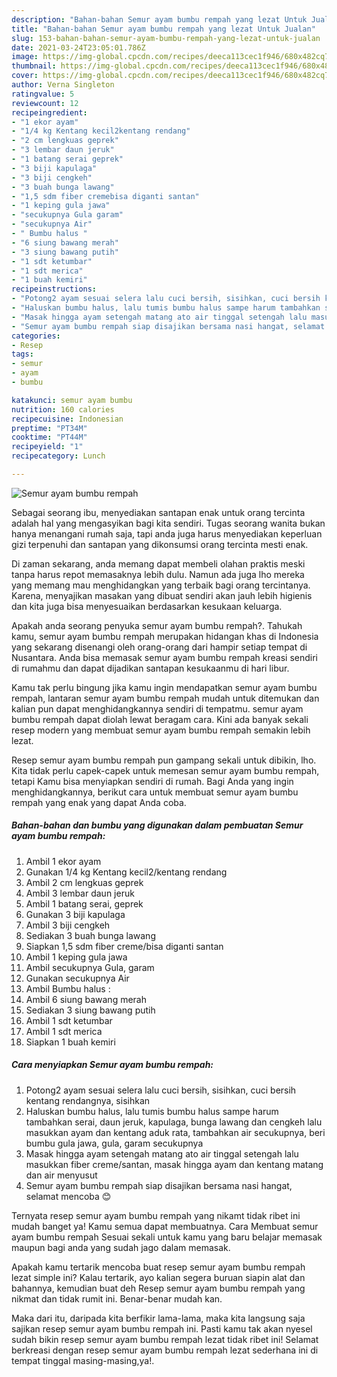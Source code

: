 ```yaml
---
description: "Bahan-bahan Semur ayam bumbu rempah yang lezat Untuk Jualan"
title: "Bahan-bahan Semur ayam bumbu rempah yang lezat Untuk Jualan"
slug: 153-bahan-bahan-semur-ayam-bumbu-rempah-yang-lezat-untuk-jualan
date: 2021-03-24T23:05:01.786Z
image: https://img-global.cpcdn.com/recipes/deeca113cec1f946/680x482cq70/semur-ayam-bumbu-rempah-foto-resep-utama.jpg
thumbnail: https://img-global.cpcdn.com/recipes/deeca113cec1f946/680x482cq70/semur-ayam-bumbu-rempah-foto-resep-utama.jpg
cover: https://img-global.cpcdn.com/recipes/deeca113cec1f946/680x482cq70/semur-ayam-bumbu-rempah-foto-resep-utama.jpg
author: Verna Singleton
ratingvalue: 5
reviewcount: 12
recipeingredient:
- "1 ekor ayam"
- "1/4 kg Kentang kecil2kentang rendang"
- "2 cm lengkuas geprek"
- "3 lembar daun jeruk"
- "1 batang serai geprek"
- "3 biji kapulaga"
- "3 biji cengkeh"
- "3 buah bunga lawang"
- "1,5 sdm fiber cremebisa diganti santan"
- "1 keping gula jawa"
- "secukupnya Gula garam"
- "secukupnya Air"
- " Bumbu halus "
- "6 siung bawang merah"
- "3 siung bawang putih"
- "1 sdt ketumbar"
- "1 sdt merica"
- "1 buah kemiri"
recipeinstructions:
- "Potong2 ayam sesuai selera lalu cuci bersih, sisihkan, cuci bersih kentang rendangnya, sisihkan"
- "Haluskan bumbu halus, lalu tumis bumbu halus sampe harum tambahkan serai, daun jeruk, kapulaga, bunga lawang dan cengkeh lalu masukkan ayam dan kentang aduk rata, tambahkan air secukupnya, beri bumbu gula jawa, gula, garam secukupnya"
- "Masak hingga ayam setengah matang ato air tinggal setengah lalu masukkan fiber creme/santan, masak hingga ayam dan kentang matang dan air menyusut"
- "Semur ayam bumbu rempah siap disajikan bersama nasi hangat, selamat mencoba 😊"
categories:
- Resep
tags:
- semur
- ayam
- bumbu

katakunci: semur ayam bumbu 
nutrition: 160 calories
recipecuisine: Indonesian
preptime: "PT34M"
cooktime: "PT44M"
recipeyield: "1"
recipecategory: Lunch

---
```



![Semur ayam bumbu rempah](https://img-global.cpcdn.com/recipes/deeca113cec1f946/680x482cq70/semur-ayam-bumbu-rempah-foto-resep-utama.jpg)

Sebagai seorang ibu, menyediakan santapan enak untuk orang tercinta adalah hal yang mengasyikan bagi kita sendiri. Tugas seorang  wanita bukan hanya menangani rumah saja, tapi anda juga harus menyediakan keperluan gizi terpenuhi dan santapan yang dikonsumsi orang tercinta mesti enak.

Di zaman  sekarang, anda memang dapat membeli olahan praktis meski tanpa harus repot memasaknya lebih dulu. Namun ada juga lho mereka yang memang mau menghidangkan yang terbaik bagi orang tercintanya. Karena, menyajikan masakan yang dibuat sendiri akan jauh lebih higienis dan kita juga bisa menyesuaikan berdasarkan kesukaan keluarga. 



Apakah anda seorang penyuka semur ayam bumbu rempah?. Tahukah kamu, semur ayam bumbu rempah merupakan hidangan khas di Indonesia yang sekarang disenangi oleh orang-orang dari hampir setiap tempat di Nusantara. Anda bisa memasak semur ayam bumbu rempah kreasi sendiri di rumahmu dan dapat dijadikan santapan kesukaanmu di hari libur.

Kamu tak perlu bingung jika kamu ingin mendapatkan semur ayam bumbu rempah, lantaran semur ayam bumbu rempah mudah untuk ditemukan dan kalian pun dapat menghidangkannya sendiri di tempatmu. semur ayam bumbu rempah dapat diolah lewat beragam cara. Kini ada banyak sekali resep modern yang membuat semur ayam bumbu rempah semakin lebih lezat.

Resep semur ayam bumbu rempah pun gampang sekali untuk dibikin, lho. Kita tidak perlu capek-capek untuk memesan semur ayam bumbu rempah, tetapi Kamu bisa menyiapkan sendiri di rumah. Bagi Anda yang ingin menghidangkannya, berikut cara untuk membuat semur ayam bumbu rempah yang enak yang dapat Anda coba.

<!--inarticleads1-->

##### Bahan-bahan dan bumbu yang digunakan dalam pembuatan Semur ayam bumbu rempah:

1. Ambil 1 ekor ayam
1. Gunakan 1/4 kg Kentang kecil2/kentang rendang
1. Ambil 2 cm lengkuas geprek
1. Ambil 3 lembar daun jeruk
1. Ambil 1 batang serai, geprek
1. Gunakan 3 biji kapulaga
1. Ambil 3 biji cengkeh
1. Sediakan 3 buah bunga lawang
1. Siapkan 1,5 sdm fiber creme/bisa diganti santan
1. Ambil 1 keping gula jawa
1. Ambil secukupnya Gula, garam
1. Gunakan secukupnya Air
1. Ambil  Bumbu halus :
1. Ambil 6 siung bawang merah
1. Sediakan 3 siung bawang putih
1. Ambil 1 sdt ketumbar
1. Ambil 1 sdt merica
1. Siapkan 1 buah kemiri




<!--inarticleads2-->

##### Cara menyiapkan Semur ayam bumbu rempah:

1. Potong2 ayam sesuai selera lalu cuci bersih, sisihkan, cuci bersih kentang rendangnya, sisihkan
1. Haluskan bumbu halus, lalu tumis bumbu halus sampe harum tambahkan serai, daun jeruk, kapulaga, bunga lawang dan cengkeh lalu masukkan ayam dan kentang aduk rata, tambahkan air secukupnya, beri bumbu gula jawa, gula, garam secukupnya
1. Masak hingga ayam setengah matang ato air tinggal setengah lalu masukkan fiber creme/santan, masak hingga ayam dan kentang matang dan air menyusut
1. Semur ayam bumbu rempah siap disajikan bersama nasi hangat, selamat mencoba 😊




Ternyata resep semur ayam bumbu rempah yang nikamt tidak ribet ini mudah banget ya! Kamu semua dapat membuatnya. Cara Membuat semur ayam bumbu rempah Sesuai sekali untuk kamu yang baru belajar memasak maupun bagi anda yang sudah jago dalam memasak.

Apakah kamu tertarik mencoba buat resep semur ayam bumbu rempah lezat simple ini? Kalau tertarik, ayo kalian segera buruan siapin alat dan bahannya, kemudian buat deh Resep semur ayam bumbu rempah yang nikmat dan tidak rumit ini. Benar-benar mudah kan. 

Maka dari itu, daripada kita berfikir lama-lama, maka kita langsung saja sajikan resep semur ayam bumbu rempah ini. Pasti kamu tak akan nyesel sudah bikin resep semur ayam bumbu rempah lezat tidak ribet ini! Selamat berkreasi dengan resep semur ayam bumbu rempah lezat sederhana ini di tempat tinggal masing-masing,ya!.


